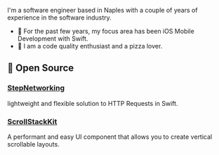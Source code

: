 I'm a software engineer based in Naples with a couple of years of experience in the software industry.

- 📱 For the past few years, my focus area has been iOS Mobile Development with Swift.
- 🍕 I am a code quality enthusiast and a pizza lover. 

## 🚀 Open Source

### [StepNetworking](https://github.com/Marcodeg/StepNetworking)
	
lightweight and flexible solution to HTTP Requests in Swift.

### [ScrollStackKit](https://github.com/Marcodeg/ScrollStackKit)
	
A performant and easy UI component that allows you to create vertical scrollable layouts.
